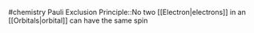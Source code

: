 #chemistry 
Pauli Exclusion Principle::No two [[Electron|electrons]] in an [[Orbitals|orbital]] can have the same spin